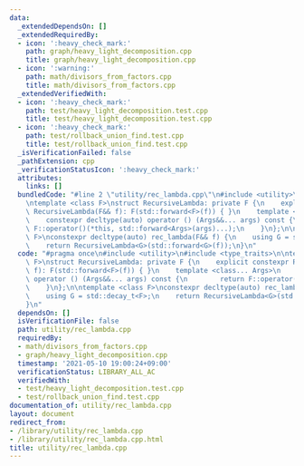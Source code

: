 ```yaml
---
data:
  _extendedDependsOn: []
  _extendedRequiredBy:
  - icon: ':heavy_check_mark:'
    path: graph/heavy_light_decomposition.cpp
    title: graph/heavy_light_decomposition.cpp
  - icon: ':warning:'
    path: math/divisors_from_factors.cpp
    title: math/divisors_from_factors.cpp
  _extendedVerifiedWith:
  - icon: ':heavy_check_mark:'
    path: test/heavy_light_decomposition.test.cpp
    title: test/heavy_light_decomposition.test.cpp
  - icon: ':heavy_check_mark:'
    path: test/rollback_union_find.test.cpp
    title: test/rollback_union_find.test.cpp
  _isVerificationFailed: false
  _pathExtension: cpp
  _verificationStatusIcon: ':heavy_check_mark:'
  attributes:
    links: []
  bundledCode: "#line 2 \"utility/rec_lambda.cpp\"\n#include <utility>\n#include <type_traits>\n\
    \ntemplate <class F>\nstruct RecursiveLambda: private F {\n    explicit constexpr\
    \ RecursiveLambda(F&& f): F(std::forward<F>(f)) { }\n    template <class... Args>\n\
    \    constexpr decltype(auto) operator () (Args&&... args) const {\n        return\
    \ F::operator()(*this, std::forward<Args>(args)...);\n    }\n};\n\ntemplate <class\
    \ F>\nconstexpr decltype(auto) rec_lambda(F&& f) {\n    using G = std::decay_t<F>;\n\
    \    return RecursiveLambda<G>(std::forward<G>(f));\n}\n"
  code: "#pragma once\n#include <utility>\n#include <type_traits>\n\ntemplate <class\
    \ F>\nstruct RecursiveLambda: private F {\n    explicit constexpr RecursiveLambda(F&&\
    \ f): F(std::forward<F>(f)) { }\n    template <class... Args>\n    constexpr decltype(auto)\
    \ operator () (Args&&... args) const {\n        return F::operator()(*this, std::forward<Args>(args)...);\n\
    \    }\n};\n\ntemplate <class F>\nconstexpr decltype(auto) rec_lambda(F&& f) {\n\
    \    using G = std::decay_t<F>;\n    return RecursiveLambda<G>(std::forward<G>(f));\n\
    }\n"
  dependsOn: []
  isVerificationFile: false
  path: utility/rec_lambda.cpp
  requiredBy:
  - math/divisors_from_factors.cpp
  - graph/heavy_light_decomposition.cpp
  timestamp: '2021-05-10 19:00:24+09:00'
  verificationStatus: LIBRARY_ALL_AC
  verifiedWith:
  - test/heavy_light_decomposition.test.cpp
  - test/rollback_union_find.test.cpp
documentation_of: utility/rec_lambda.cpp
layout: document
redirect_from:
- /library/utility/rec_lambda.cpp
- /library/utility/rec_lambda.cpp.html
title: utility/rec_lambda.cpp
---
```

